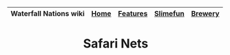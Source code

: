 | Waterfall Nations wiki | [Home](../index.md) | [Features](index.md) | [Slimefun](../slimefun/index.md) | [Brewery](../brewery/index.md) |
|:---|:-:|:-:|:-:|:-:|

<div align="center">
  
Safari Nets
======================================
</div>
